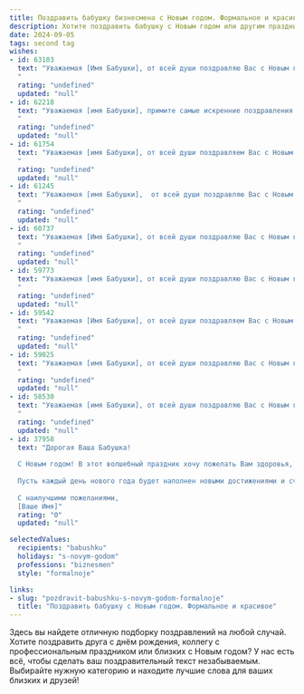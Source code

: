 ```yaml
---
title: Поздравить бабушку бизнесмена с Новым годом. Формальное и красивое
description: Хотите поздравить бабушку с Новым годом или другим праздником? Наш ИИ создаст незабываемое поздравление, а вы обязательно выделитесь среди других.  
date: 2024-09-05
tags: second tag
wishes:
- id: 63103
  text: "Уважаемая [Имя Бабушки], от всей души поздравляю Вас с Новым годом! Желаю Вам крепкого здоровья, семейного благополучия и успехов в Вашем бизнесе. Пусть Новый год принесёт Вам радость, удачу и исполнение всех Ваших желаний!
  "
  rating: "undefined"
  updated: "null"
- id: 62218
  text: "Уважаемая [имя Бабушки], примите самые искренние поздравления с Новым годом! Желаю Вам крепкого здоровья, благополучия и новых успехов в бизнесе! Пусть наступающий год принесет только радость, удачу и  счастливые моменты в кругу близких людей.
  "
  rating: "undefined"
  updated: "null"
- id: 61754
  text: "Уважаемая [имя Бабушки], от всей души поздравляем Вас с Новым годом! Желаем Вам крепкого здоровья, благополучия, новых ярких впечатлений и успехов в Вашем бизнесе. Пусть наступающий год принесет Вам только добрые новости и подарит новые возможности для реализации всех Ваших планов.
  "
  rating: "undefined"
  updated: "null"
- id: 61245
  text: "Уважаемая [имя Бабушки],  от всей души поздравляю Вас с Новым годом! Желаю Вам крепкого здоровья, благополучия,  удачи во всех начинаниях и  неиссякаемого оптимизма! Пусть Новый год принесет Вам радость, тепло семейного очага и исполнение всех самых заветных желаний!
  "
  rating: "undefined"
  updated: "null"
- id: 60737
  text: "Уважаемая [Имя Бабушки], от всей души поздравляю Вас с Новым годом! Желаю Вам крепкого здоровья, благополучия, ярких впечатлений и исполнения всех желаний в новом году. Пусть он принесет Вам радость, мир и успех во всех начинаниях! 🎉
  "
  rating: "undefined"
  updated: "null"
- id: 59773
  text: "Уважаемая [имя Бабушки], от всей души поздравляю Вас с Новым годом! Желаю Вам крепкого здоровья, благополучия, семейного тепла и исполнения всех желаний. Пусть грядущий год принесет Вам новые возможности, приятные события и неизменную радость. Пусть Ваша энергия и жизненная сила остаются неисчерпаемыми, а бизнес процветает. С Новым годом!
  "
  rating: "undefined"
  updated: "null"
- id: 59542
  text: "Уважаемая [Имя Бабушки], от всей души поздравляем Вас с Новым годом! Желаем Вам крепкого здоровья, семейного благополучия и новых профессиональных успехов в Вашем бизнесе. Пусть наступающий год принесет Вам только радость, мир и процветание!
  "
  rating: "undefined"
  updated: "null"
- id: 59025
  text: "Уважаемая [имя Бабушки], от всей души поздравляю Вас с Новым годом! Желаю Вам крепкого здоровья, благополучия, тепла семейного очага и, конечно же, успехов в Вашем бизнесе. Пусть Новый год принесет Вам новые возможности, интересные проекты и процветание!
  "
  rating: "undefined"
  updated: "null"
- id: 58530
  text: "Уважаемая [имя Бабушки], от всей души поздравляю Вас с Новым годом! Пусть новый год принесет Вам крепкое здоровье, благополучие и процветание Вашему бизнесу. Желаю Вам исполнения всех желаний, ярких моментов и незабываемых впечатлений. Счастливого Нового года!
  "
  rating: "undefined"
  updated: "null"
- id: 37958
  text: "Дорогая Ваша Бабушка!
  
  С Новым годом! В этот волшебный праздник хочу пожелать Вам здоровья, счастья и благополучия. Пусть наступающий год принесет множество радостных моментов и ярких событий. Желаю, чтобы в вашем доме всегда царили тепло и уют, а рядом находились родные и близкие, готовые поддержать и разделить радость.
  
  Пусть каждый день нового года будет наполнен новыми достижениями и счастливыми мгновениями. Ваша мудрость и жизненный опыт вдохновляют нас всех, и я надеюсь, что рядом с Вами всегда будут те, кто ценит и любит Вас.
  
  С наилучшими пожеланиями,
  [Ваше Имя]"
  rating: "0"
  updated: "null"

selectedValues:
  recipients: "babushku"
  holidays: "s-novym-godom"
  professions: "biznesmen"
  style: "formalnoje"

links:
- slug: "pozdravit-babushku-s-novym-godom-formalnoje"
  title: "Поздравить бабушку с Новым годом. Формальное и красивое"
---
```


Здесь вы найдете отличную подборку поздравлений на любой случай. 
Хотите поздравить друга с днём рождения, коллегу с профессиональным праздником или близких с Новым годом? У нас есть всё, чтобы сделать ваш поздравительный текст незабываемым. Выбирайте нужную категорию и находите лучшие слова для ваших близких и друзей!
